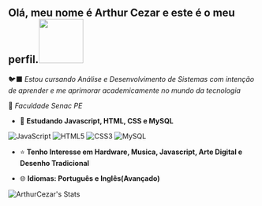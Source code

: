 ## <h2> Olá, meu nome é Arthur Cezar e este é o meu perfil.<img src="https://64.media.tumblr.com/484f9fb14873e38445f9ed1ff67d9ca0/tumblr_opwb97GKDa1w1kerio1_400.gif" width=90px>
🐦‍⬛ *Estou cursando Análise e Desenvolvimento de Sistemas com intenção de aprender e me aprimorar academicamente no mundo da tecnologia*

📖 *Faculdade Senac PE*
- 🌱 **Estudando Javascript, HTML, CSS e MySQL**

![JavaScript](https://img.shields.io/badge/javascript-%23323330.svg?style=for-the-badge&logo=javascript&logoColor=%23F7DF1E) ![HTML5](https://img.shields.io/badge/html5-%23E34F26.svg?style=for-the-badge&logo=html5&logoColor=white) ![CSS3](https://img.shields.io/badge/css3-%231572B6.svg?style=for-the-badge&logo=css3&logoColor=white) ![MySQL](https://img.shields.io/badge/mysql-4479A1.svg?style=for-the-badge&logo=mysql&logoColor=white) 

 - ⭐ **Tenho Interesse em Hardware, Musica, Javascript, Arte Digital e Desenho Tradicional**
   
- 🌐 **Idiomas: Português e Inglês(Avançado)**
  
![ArthurCezar's Stats](https://github-readme-stats.vercel.app/api?username=ArthurCezar&theme=nightowl&show_icons=true&hide_border=false&count_private=true)




